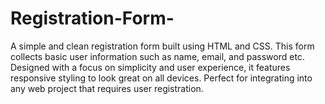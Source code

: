 # Registration-Form-
A simple and clean registration form built using HTML and CSS. This form collects basic user information such as name, email, and password etc. Designed with a focus on simplicity and user experience, it features responsive styling to look great on all devices. Perfect for integrating into any web project that requires user registration.
